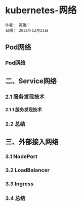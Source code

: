# kubernetes-网络

```describe
作者： 吴第广
日期： 2021年12月21日
```

## Pod网络
### Pod网络

## 二、Service网络
### 2.1 服务发现技术
#### 2.1.1 服务发现技术
### 2.2 总结

## 三、外部接入网络
### 3.1 NodePort
### 3.2 LoadBalancer
### 3.3 Ingress
### 3.4 总结